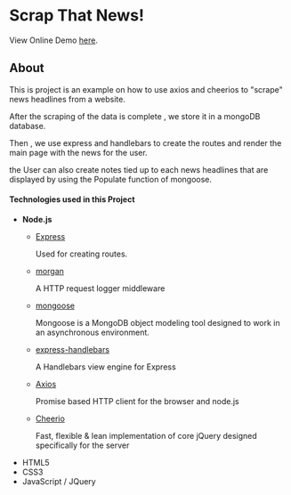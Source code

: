 <h1>Scrap That News!</h1> 
<p>View Online Demo <a href="https://scrap-that-news.herokuapp.com/">here</a>.</p>

<h2>About</h2>
<p>This is project is an example on how to use axios and cheerios to "scrape" news headlines from a website.</p>
<p>After the scraping of the data is complete , we store it in a mongoDB database.</p>
<p>Then , we use express and handlebars to create the routes and render the main page with the news for the user.</p>
<p> the User can also create notes tied up to each news headlines that are displayed by using the Populate function of mongoose.</p>

<h4>Technologies used in this Project</h4>
<ul>
  <li><strong>Node.js</strong></li>
    <ul>
      <li><a href="https://www.npmjs.com/package/express">Express</a></li>
      <p>Used for creating routes.</p> 
      <li><a href="https://www.npmjs.com/package/morgan">morgan</a></li>
      <p>A HTTP request logger middleware</p>
      <li><a href="https://www.npmjs.com/package/mongoose">mongoose</a></li>
      <p>Mongoose is a MongoDB object modeling tool designed to work in an asynchronous environment.</p>
      <li><a href="https://www.npmjs.com/package/express-handlebars">express-handlebars</a></li>
      <p>A Handlebars view engine for Express</p>
      <li><a href="https://www.npmjs.com/package/axios">Axios</a></li>
      <p>Promise based HTTP client for the browser and node.js</p>
      <li><a href="https://www.npmjs.com/package/cheerio">Cheerio</a></li>
      <p>Fast, flexible & lean implementation of core jQuery designed specifically for the server</p>
    </ul>
  <li>HTML5</li>
  <li>CSS3</li>
  <li>JavaScript / JQuery </li>
<ul>
    
